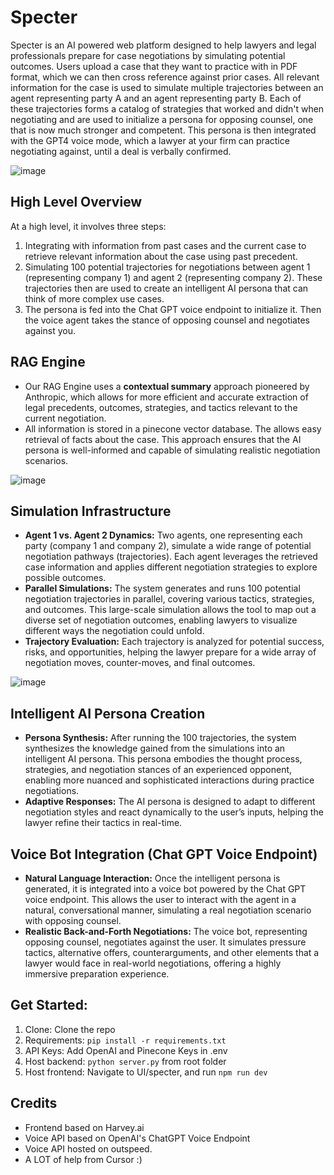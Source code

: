 # Specter
Specter is an AI powered web platform designed to help lawyers and legal professionals prepare for case negotiations by simulating potential outcomes. Users upload a case that they want to practice with in PDF format, which we can then cross reference against prior cases. All relevant information for the case is used to simulate multiple trajectories between an agent representing party A and an agent representing party B. Each of these trajectories forms a catalog of strategies that worked and didn't when negotiating and are used to initialize a persona for opposing counsel, one that is now much stronger and competent. This persona is then integrated with the GPT4 voice mode, which a lawyer at your firm can practice negotiating against, until a deal is verbally confirmed.

![image](https://github.com/user-attachments/assets/2784feb1-fb97-465d-b319-c912f2d20474)

## High Level Overview

At a high level, it involves three steps: 
1) Integrating with information from past cases and the current case to retrieve relevant information about the case using past precedent. 
2) Simulating 100 potential trajectories for negotiations between agent 1 (representing company 1) and agent 2 (representing company 2). These trajectories then are used to create an intelligent AI persona that can think of more complex use cases. 
3) The persona is fed into the Chat GPT voice endpoint to initialize it. Then the voice agent takes the stance of opposing counsel and negotiates against you.



## RAG Engine
   - Our RAG Engine uses a **contextual summary** approach pioneered by Anthropic, which allows for more efficient and accurate extraction of legal precedents, outcomes, strategies, and tactics relevant to the current negotiation. 
   - All information is stored in a pinecone vector database. The allows easy retrieval of facts about the case. This approach ensures that the AI persona is well-informed and capable of simulating realistic negotiation scenarios.

 ![image](https://github.com/user-attachments/assets/24abc685-d8b9-4bf7-b5a9-0c9336a0720a)


## Simulation Infrastructure
   - **Agent 1 vs. Agent 2 Dynamics:** Two agents, one representing each party (company 1 and company 2), simulate a wide range of potential negotiation pathways (trajectories). Each agent leverages the retrieved case information and applies different negotiation strategies to explore possible outcomes.
   - **Parallel Simulations:** The system generates and runs 100 potential negotiation trajectories in parallel, covering various tactics, strategies, and outcomes. This large-scale simulation allows the tool to map out a diverse set of negotiation outcomes, enabling lawyers to visualize different ways the negotiation could unfold.
   - **Trajectory Evaluation:** Each trajectory is analyzed for potential success, risks, and opportunities, helping the lawyer prepare for a wide array of negotiation moves, counter-moves, and final outcomes.

![image](https://github.com/user-attachments/assets/8f8cfef4-300f-49de-93e9-53d9337d07f3)

## Intelligent AI Persona Creation
   - **Persona Synthesis:** After running the 100 trajectories, the system synthesizes the knowledge gained from the simulations into an intelligent AI persona. This persona embodies the thought process, strategies, and negotiation stances of an experienced opponent, enabling more nuanced and sophisticated interactions during practice negotiations.
   - **Adaptive Responses:** The AI persona is designed to adapt to different negotiation styles and react dynamically to the user’s inputs, helping the lawyer refine their tactics in real-time.

## Voice Bot Integration (Chat GPT Voice Endpoint)
   - **Natural Language Interaction:** Once the intelligent persona is generated, it is integrated into a voice bot powered by the Chat GPT voice endpoint. This allows the user to interact with the agent in a natural, conversational manner, simulating a real negotiation scenario with opposing counsel.
   - **Realistic Back-and-Forth Negotiations:** The voice bot, representing opposing counsel, negotiates against the user. It simulates pressure tactics, alternative offers, counterarguments, and other elements that a lawyer would face in real-world negotiations, offering a highly immersive preparation experience.

## Get Started: 
1) Clone: Clone the repo
2) Requirements: `pip install -r requirements.txt`
3) API Keys: Add OpenAI and Pinecone Keys in .env
4) Host backend: `python server.py` from root folder
5) Host frontend: Navigate to UI/specter, and run `npm run dev`

## Credits
- Frontend based on Harvey.ai 
- Voice API based on OpenAI's ChatGPT Voice Endpoint
- Voice API hosted on outspeed. 
- A LOT of help from Cursor :) 


